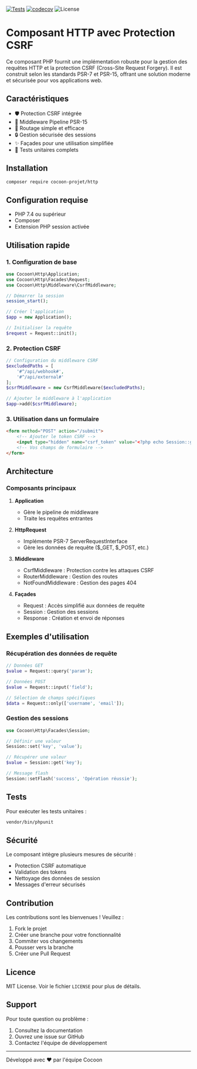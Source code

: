 [![Tests](https://github.com/cocoon-projet/http/actions/workflows/ci.yml/badge.svg)](https://github.com/cocoon-projet/http/actions/workflows/ci.yml) [![codecov](https://codecov.io/gh/cocoon-projet/http/graph/badge.svg?token=AX0056E45N)](https://codecov.io/gh/cocoon-projet/http) ![License](https://img.shields.io/badge/Licence-MIT-green)

# Composant HTTP avec Protection CSRF

Ce composant PHP fournit une implémentation robuste pour la gestion des requêtes HTTP et la protection CSRF (Cross-Site Request Forgery). Il est construit selon les standards PSR-7 et PSR-15, offrant une solution moderne et sécurisée pour vos applications web.

## Caractéristiques

- 🛡️ Protection CSRF intégrée
- 🔄 Middleware Pipeline PSR-15
- 🎯 Routage simple et efficace
- 🔒 Gestion sécurisée des sessions
- ✨ Façades pour une utilisation simplifiée
- 🧪 Tests unitaires complets

## Installation

```bash
composer require cocoon-projet/http
```

## Configuration requise

- PHP 7.4 ou supérieur
- Composer
- Extension PHP session activée

## Utilisation rapide

### 1. Configuration de base

```php
use Cocoon\Http\Application;
use Cocoon\Http\Facades\Request;
use Cocoon\Http\Middleware\CsrfMiddleware;

// Démarrer la session
session_start();

// Créer l'application
$app = new Application();

// Initialiser la requête
$request = Request::init();
```

### 2. Protection CSRF

```php
// Configuration du middleware CSRF
$excludedPaths = [
    '#^/api/webhook#',
    '#^/api/external#'
];
$csrfMiddleware = new CsrfMiddleware($excludedPaths);

// Ajouter le middleware à l'application
$app->add($csrfMiddleware);
```

### 3. Utilisation dans un formulaire

```html
<form method="POST" action="/submit">
    <!-- Ajouter le token CSRF -->
    <input type="hidden" name="csrf_token" value="<?php echo Session::get('token')[0]['value'] ?? ''; ?>">
    <!-- Vos champs de formulaire -->
</form>
```

## Architecture

### Composants principaux

1. **Application**
   - Gère le pipeline de middleware
   - Traite les requêtes entrantes

2. **HttpRequest**
   - Implémente PSR-7 ServerRequestInterface
   - Gère les données de requête ($_GET, $_POST, etc.)

3. **Middleware**
   - CsrfMiddleware : Protection contre les attaques CSRF
   - RouterMiddleware : Gestion des routes
   - NotFoundMiddleware : Gestion des pages 404

4. **Façades**
   - Request : Accès simplifié aux données de requête
   - Session : Gestion des sessions
   - Response : Création et envoi de réponses

## Exemples d'utilisation

### Récupération des données de requête

```php
// Données GET
$value = Request::query('param');

// Données POST
$value = Request::input('field');

// Sélection de champs spécifiques
$data = Request::only(['username', 'email']);
```

### Gestion des sessions

```php
use Cocoon\Http\Facades\Session;

// Définir une valeur
Session::set('key', 'value');

// Récupérer une valeur
$value = Session::get('key');

// Message flash
Session::setFlash('success', 'Opération réussie');
```

## Tests

Pour exécuter les tests unitaires :

```bash
vendor/bin/phpunit
```

## Sécurité

Le composant intègre plusieurs mesures de sécurité :

- Protection CSRF automatique
- Validation des tokens
- Nettoyage des données de session
- Messages d'erreur sécurisés

## Contribution

Les contributions sont les bienvenues ! Veuillez :

1. Fork le projet
2. Créer une branche pour votre fonctionnalité
3. Commiter vos changements
4. Pousser vers la branche
5. Créer une Pull Request

## Licence

MIT License. Voir le fichier `LICENSE` pour plus de détails.

## Support

Pour toute question ou problème :

1. Consultez la documentation
2. Ouvrez une issue sur GitHub
3. Contactez l'équipe de développement

---

Développé avec ❤️ par l'équipe Cocoon